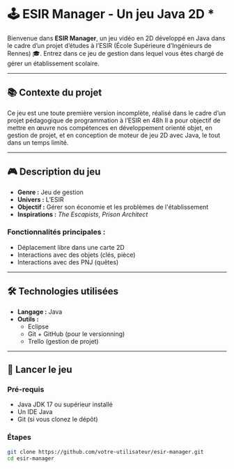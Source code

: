 # 🕹️ ESIR Manager - Un jeu Java 2D *

Bienvenue dans **ESIR Manager**, un jeu vidéo en 2D développé en Java dans le cadre d’un projet d’études à l’ESIR (École Supérieure d’Ingénieurs de Rennes) 🎓. 
Entrez dans ce jeu de gestion dans lequel vous êtes chargé de gérer un établissement scolaire.

---

## 📚 Contexte du projet

Ce jeu est une toute première version incomplète, réalisé dans le cadre d’un projet pédagogique de programmation à l’ESIR en 48h
Il a pour objectif de mettre en œuvre nos compétences en développement orienté objet, en gestion de projet, et en conception de moteur de jeu 2D avec Java, le tout dans un temps limité.

---

## 🎮 Description du jeu

- **Genre :** Jeu de gestion
- **Univers :** L’ESIR
- **Objectif :** Gérer son économie et les problèmes de l'établissement
- **Inspirations :** *The Escapists*, *Prison Architect*

### Fonctionnalités principales :

- Déplacement libre dans une carte 2D
- Interactions avec des objets (clés, pièce)
- Interactions avec des PNJ (quêtes)

---

## 🛠️ Technologies utilisées

- **Langage :** Java
- **Outils :**
  - Eclipse
  - Git + GitHub (pour le versionning)
  - Trello (gestion de projet)

---

## 🚀 Lancer le jeu

### Pré-requis

- Java JDK 17 ou supérieur installé
- Un IDE Java
- Git (si vous clonez le dépôt)

### Étapes

```bash
git clone https://github.com/votre-utilisateur/esir-manager.git
cd esir-manager
